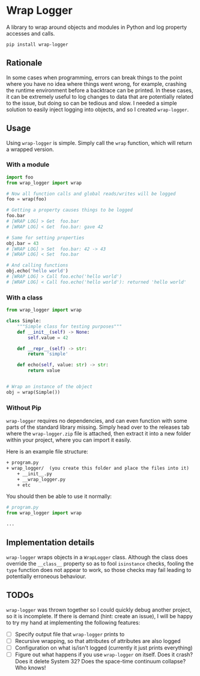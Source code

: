 # Wrap Logger

A library to wrap around objects and modules in Python and log property
accesses and calls.

`pip install wrap-logger`

## Rationale

In some cases when programming, errors can break things to the point where
you have no idea where things went wrong, for example, crashing the runtime
environment before a backtrace can be printed. In these cases, it can be
extremely useful to log changes to data that are potentially related to the
issue, but doing so can be tedious and slow. I needed a simple solution to
easily inject logging into objects, and so I created `wrap-logger`.

## Usage

Using `wrap-logger` is simple. Simply call the `wrap` function, which will
return a wrapped version.

### With a module

```py
import foo
from wrap_logger import wrap

# Now all function calls and global reads/writes will be logged
foo = wrap(foo)

# Getting a property causes things to be logged
foo.bar
# [WRAP LOG] > Get  foo.bar
# [WRAP LOG] < Get  foo.bar: gave 42

# Same for setting properties
obj.bar = 43
# [WRAP LOG] > Set  foo.bar: 42 -> 43
# [WRAP LOG] < Set  foo.bar

# And calling functions
obj.echo('hello world')
# [WRAP LOG] > Call foo.echo('hello world')
# [WRAP LOG] < Call foo.echo('hello world'): returned 'hello world'
```

### With a class

```py
from wrap_logger import wrap

class Simple:
    """Simple class for testing purposes"""
    def __init__(self) -> None:
        self.value = 42

    def __repr__(self) -> str:
        return 'simple'

    def echo(self, value: str) -> str:
        return value


# Wrap an instance of the object
obj = wrap(Simple())
```

### Without Pip

`wrap-logger` requires no dependencies, and can even function with some parts
of the standard library missing. Simply head over to the releases tab where the
`wrap-logger.zip` file is attached, then extract it into a new folder within
your project, where you can import it easily.

Here is an example file structure:

```txt
+ program.py
+ wrap_logger/  (you create this folder and place the files into it)
    + __init__.py
    + __wrap_logger.py
    + etc
```

You should then be able to use it normally:

```py
# program.py
from wrap_logger import wrap

...
```

## Implementation details

`wrap-logger` wraps objects in a `WrapLogger` class. Although the class does
override the `__class__` property so as to fool `isinstance` checks, fooling
the `type` function does not appear to work, so those checks may fail leading
to potentially erroneous behaviour.

## TODOs

`wrap-logger` was thrown together so I could quickly debug another project, so
it is incomplete. If there is demand (hint: create an issue), I will be happy
to try my hand at implementing the following features:

* [ ] Specify output file that `wrap-logger` prints to
* [ ] Recursive wrapping, so that attributes of attributes are also logged
* [ ] Configuration on what is/isn't logged (currently it just prints
      everything)
* [ ] Figure out what happens if you use `wrap-logger` on itself. Does it
      crash? Does it delete System 32? Does the space-time continuum collapse?
      Who knows!
